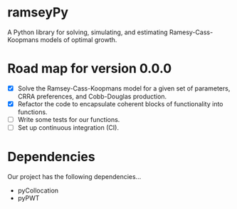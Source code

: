 # ramseyPy
A Python library for solving, simulating, and estimating Ramesy-Cass-Koopmans models of optimal growth.

# Road map for version 0.0.0

- [x] Solve the Ramsey-Cass-Koopmans model for a given set of parameters, CRRA preferences, and Cobb-Douglas production.
- [x] Refactor the code to encapsulate coherent blocks of functionality into functions.
- [ ] Write some tests for our functions.
- [ ] Set up continuous integration (CI).

# Dependencies

Our project has the following dependencies...

* pyCollocation
* pyPWT 